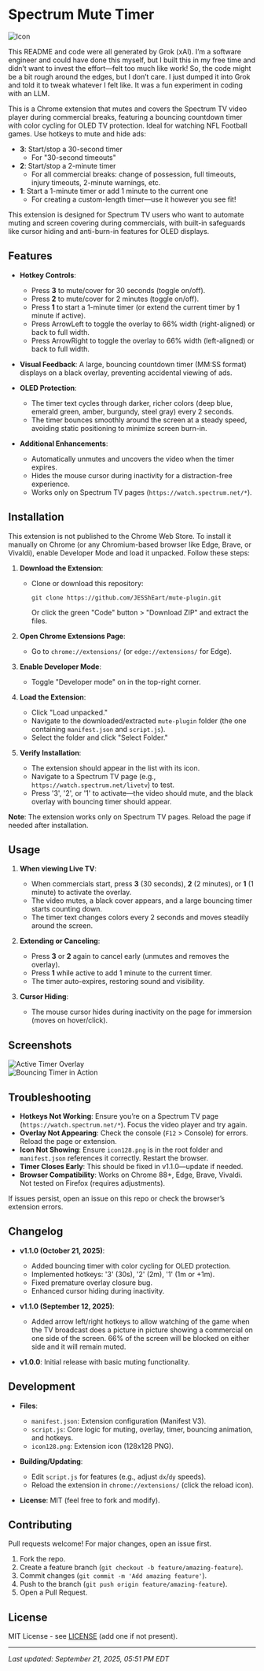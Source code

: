 # Spectrum Mute Timer

![Icon](icon128.png) <!-- Replace with your actual icon path if you want to display it in the README -->

This README and code were all generated by Grok (xAI). I’m a software engineer and could have done this myself, but I built this in my free time and didn’t want to invest the effort—felt too much like work! So, the code might be a bit rough around the edges, but I don’t care. I just dumped it into Grok and told it to tweak whatever I felt like. It was a fun experiment in coding with an LLM.

This is a Chrome extension that mutes and covers the Spectrum TV video player during commercial breaks, featuring a bouncing countdown timer with color cycling for OLED TV protection. Ideal for watching NFL Football games. Use hotkeys to mute and hide ads:  
- **3**: Start/stop a 30-second timer  
  - For "30-second timeouts"  
- **2**: Start/stop a 2-minute timer  
  - For all commercial breaks: change of possession, full timeouts, injury timeouts, 2-minute warnings, etc.  
- **1**: Start a 1-minute timer or add 1 minute to the current one  
  - For creating a custom-length timer—use it however you see fit!

This extension is designed for Spectrum TV users who want to automate muting and screen covering during commercials, with built-in safeguards like cursor hiding and anti-burn-in features for OLED displays.

## Features

- **Hotkey Controls**:  
  - Press **3** to mute/cover for 30 seconds (toggle on/off).  
  - Press **2** to mute/cover for 2 minutes (toggle on/off).  
  - Press **1** to start a 1-minute timer (or extend the current timer by 1 minute if active).
  - Press ArrowLeft to toggle the overlay to 66% width (right-aligned) or back to full width.
  - Press ArrowRight to toggle the overlay to 66% width (left-aligned) or back to full width.

- **Visual Feedback**: A large, bouncing countdown timer (MM:SS format) displays on a black overlay, preventing accidental viewing of ads.  

- **OLED Protection**:  
  - The timer text cycles through darker, richer colors (deep blue, emerald green, amber, burgundy, steel gray) every 2 seconds.  
  - The timer bounces smoothly around the screen at a steady speed, avoiding static positioning to minimize screen burn-in.  

- **Additional Enhancements**:  
  - Automatically unmutes and uncovers the video when the timer expires.  
  - Hides the mouse cursor during inactivity for a distraction-free experience.  
  - Works only on Spectrum TV pages (`https://watch.spectrum.net/*`).  

## Installation

This extension is not published to the Chrome Web Store. To install it manually on Chrome (or any Chromium-based browser like Edge, Brave, or Vivaldi), enable Developer Mode and load it unpacked. Follow these steps:

1. **Download the Extension**:  
   - Clone or download this repository:  
     ```
     git clone https://github.com/JESShEart/mute-plugin.git
     ```  
     Or click the green "Code" button > "Download ZIP" and extract the files.  

2. **Open Chrome Extensions Page**:  
   - Go to `chrome://extensions/` (or `edge://extensions/` for Edge).  

3. **Enable Developer Mode**:  
   - Toggle "Developer mode" on in the top-right corner.  

4. **Load the Extension**:  
   - Click "Load unpacked."  
   - Navigate to the downloaded/extracted `mute-plugin` folder (the one containing `manifest.json` and `script.js`).  
   - Select the folder and click "Select Folder."  

5. **Verify Installation**:  
   - The extension should appear in the list with its icon.  
   - Navigate to a Spectrum TV page (e.g., `https://watch.spectrum.net/livetv`) to test.  
   - Press '3', '2', or '1' to activate—the video should mute, and the black overlay with bouncing timer should appear.  

**Note**: The extension works only on Spectrum TV pages. Reload the page if needed after installation.

## Usage

1. **When viewing Live TV**:  
   - When commercials start, press **3** (30 seconds), **2** (2 minutes), or **1** (1 minute) to activate the overlay.  
   - The video mutes, a black cover appears, and a large bouncing timer starts counting down.  
   - The timer text changes colors every 2 seconds and moves steadily around the screen.  

2. **Extending or Canceling**:  
   - Press **3** or **2** again to cancel early (unmutes and removes the overlay).  
   - Press **1** while active to add 1 minute to the current timer.  
   - The timer auto-expires, restoring sound and visibility.  

3. **Cursor Hiding**:  
   - The mouse cursor hides during inactivity on the page for immersion (moves on hover/click).  

## Screenshots

<!-- Add screenshots here for better visualization. Upload images to a `screenshots/` folder in the repo and reference them. Examples: -->
![Active Timer Overlay](screenshots/timer-overlay.png)  
![Bouncing Timer in Action](screenshots/bouncing-timer.gif)  

## Troubleshooting

- **Hotkeys Not Working**: Ensure you’re on a Spectrum TV page (`https://watch.spectrum.net/*`). Focus the video player and try again.  
- **Overlay Not Appearing**: Check the console (`F12` > Console) for errors. Reload the page or extension.  
- **Icon Not Showing**: Ensure `icon128.png` is in the root folder and `manifest.json` references it correctly. Restart the browser.  
- **Timer Closes Early**: This should be fixed in v1.1.0—update if needed.  
- **Browser Compatibility**: Works on Chrome 88+, Edge, Brave, Vivaldi. Not tested on Firefox (requires adjustments).  

If issues persist, open an issue on this repo or check the browser’s extension errors.

## Changelog

- **v1.1.0 (October 21, 2025)**:  
  - Added bouncing timer with color cycling for OLED protection.  
  - Implemented hotkeys: '3' (30s), '2' (2m), '1' (1m or +1m).  
  - Fixed premature overlay closure bug.  
  - Enhanced cursor hiding during inactivity.  

- **v1.1.0 (September 12, 2025)**:  
  - Added arrow left/right hotkeys to allow watching of the game when the TV broadcast does a picture in picture showing a commercial on one side of the screen.  66% of the screen will be blocked on either side and it will remain muted.

- **v1.0.0**: Initial release with basic muting functionality.

## Development

- **Files**:  
  - `manifest.json`: Extension configuration (Manifest V3).  
  - `script.js`: Core logic for muting, overlay, timer, bouncing animation, and hotkeys.  
  - `icon128.png`: Extension icon (128x128 PNG).  

- **Building/Updating**:  
  - Edit `script.js` for features (e.g., adjust `dx`/`dy` speeds).  
  - Reload the extension in `chrome://extensions/` (click the reload icon).  

- **License**: MIT (feel free to fork and modify).  

## Contributing

Pull requests welcome! For major changes, open an issue first.  

1. Fork the repo.  
2. Create a feature branch (`git checkout -b feature/amazing-feature`).  
3. Commit changes (`git commit -m 'Add amazing feature'`).  
4. Push to the branch (`git push origin feature/amazing-feature`).  
5. Open a Pull Request.  

## License

MIT License - see [LICENSE](LICENSE) (add one if not present).  

---

*Last updated: September 21, 2025, 05:51 PM EDT*
